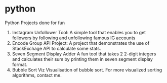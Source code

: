 # python
Python Projects done for fun

1. Instagram Unfollower Tool:
   A simple tool that enables you to get followers by following and unfollowing famous IG accounts
2. Encode Group API Project:
   A project that demonstrates the use of StackExchage API to calculate some stats.
3. Seven Segment Display Adder
   A fun tool that takes 2 2-digit integers and calculates their sum by printing them in seven segment display format.
4. Bubble Sort Viz
   Visualisation of bubble sort. For more visualized sorting algorithms, contact me.
